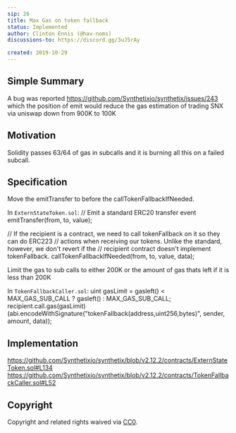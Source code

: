 ```yaml
---
sip: 26
title: Max Gas on token fallback
status: Implemented
author: Clinton Ennis (@hav-noms)
discussions-to: https://discord.gg/3uJ5rAy

created: 2019-10-29
---
```


<!--You can leave these HTML comments in your merged SIP and delete the visible duplicate text guides, they will not appear and may be helpful to refer to if you edit it again. This is the suggested template for new SIPs. Note that an SIP number will be assigned by an editor. When opening a pull request to submit your SIP, please use an abbreviated title in the filename, `sip-draft_title_abbrev.md`. The title should be 44 characters or less.-->

## Simple Summary

<!--"If you can't explain it simply, you don't understand it well enough." Provide a simplified and layman-accessible explanation of the SIP.-->

<!--A short (~200 word) description of the technical issue being addressed.-->
A bug was reported https://github.com/Synthetixio/synthetix/issues/243
which the position of emit would reduce the gas estimation of trading SNX via uniswap down from 900K to 100K 

## Motivation

<!--The motivation is critical for SIPs that want to change Synthetix. It should clearly explain why the existing protocol specification is inadequate to address the problem that the SIP solves. SIP submissions without sufficient motivation may be rejected outright.-->
Solidity passes 63/64 of gas in subcalls and it is burning all this on a failed subcall. 

## Specification

<!--The technical specification should describe the syntax and semantics of any new feature.-->

Move the emitTransfer to before the callTokenFallbackIfNeeded.

In `ExternStateToken.sol`:
// Emit a standard ERC20 transfer event
emitTransfer(from, to, value);

// If the recipient is a contract, we need to call tokenFallback on it so they can do ERC223
// actions when receiving our tokens. Unlike the standard, however, we don't revert if the
// recipient contract doesn't implement tokenFallback.
callTokenFallbackIfNeeded(from, to, value, data);

Limit the gas to sub calls to either 200K or the amount of gas thats left if it is less than 200K

In `TokenFallbackCaller.sol`:
uint gasLimit = gasleft() < MAX_GAS_SUB_CALL ? gasleft() : MAX_GAS_SUB_CALL;
recipient.call.gas(gasLimit)(abi.encodeWithSignature("tokenFallback(address,uint256,bytes)", sender, amount, data));


## Implementation

<!--The implementations must be completed before any SIP is given status "Implemented", but it need not be completed before the SIP is "Approved". While there is merit to the approach of reaching consensus on the specification and rationale before writing code, the principle of "rough consensus and running code" is still useful when it comes to resolving many discussions of API details.-->
https://github.com/Synthetixio/synthetix/blob/v2.12.2/contracts/ExternStateToken.sol#L134
https://github.com/Synthetixio/synthetix/blob/v2.12.2/contracts/TokenFallbackCaller.sol#L52

## Copyright

Copyright and related rights waived via [CC0](https://creativecommons.org/publicdomain/zero/1.0/).
